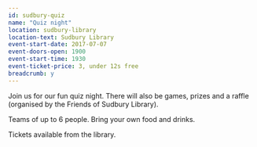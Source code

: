 ```yaml
---
id: sudbury-quiz
name: "Quiz night"
location: sudbury-library
location-text: Sudbury Library
event-start-date: 2017-07-07
event-doors-open: 1900
event-start-time: 1930
event-ticket-price: 3, under 12s free
breadcrumb: y
---
```


Join us for our fun quiz night. There will also be games, prizes and a raffle (organised by the Friends of Sudbury Library).

Teams of up to 6 people. Bring your own food and drinks.

Tickets available from the library.
